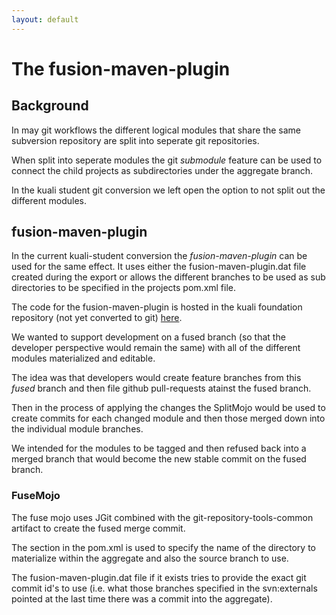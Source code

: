 ```yaml
---
layout: default
---
```


# The fusion-maven-plugin 

## Background

In may git workflows the different logical modules that share the same subversion repository are split into seperate git repositories.

When split into seperate modules the git *submodule* feature can be used to connect the child projects as subdirectories under the aggregate branch.

In the kuali student git conversion we left open the option to not split out the different modules.

## fusion-maven-plugin 

In the current kuali-student conversion the *fusion-maven-plugin* can be used for the same effect.  It uses either the fusion-maven-plugin.dat file created during the export or allows the different branches to be used as sub directories to be specified in the projects pom.xml file.

The code for the fusion-maven-plugin is hosted in the kuali foundation repository (not yet converted to git) [here](http://svn.kuali.org/repos/foundation/trunk/fusion-maven-plugin/).

We wanted to support development on a fused branch (so that the developer perspective would remain the same) with all of the different modules materialized and editable.

The idea was that developers would create feature branches from this *fused* branch and then file github pull-requests atainst the fused branch.

Then in the process of applying the changes the SplitMojo would be used to create commits for each changed module and then those merged down into the individual module branches.

We intended for the modules to be tagged and then refused back into a  merged branch that would become the new stable commit on the fused branch.

<!-- TODO: add in some documentation here -->

### FuseMojo

The fuse mojo uses JGit combined with the git-repository-tools-common artifact to create the fused merge commit.

The *<mappings>* section in the pom.xml is used to specify the name of the directory to materialize within the aggregate and also the source branch to use.

The fusion-maven-plugin.dat file if it exists tries to provide the exact git commit id's to use (i.e. what those branches specified in the svn:externals pointed at the last time there was a commit into the aggregate).


